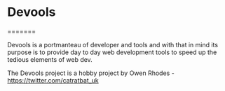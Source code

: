 # Devools
=======

Devools is a portmanteau of developer and tools and with that in mind its purpose is to provide day to day web development tools to speed up the tedious elements of web dev.

The Devools project is a hobby project by Owen Rhodes - https://twitter.com/catratbat_uk